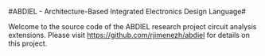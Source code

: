 #ABDIEL - Architecture-Based Integrated Electronics Design Language#

Welcome to the source code of the ABDIEL research project circuit analysis extensions.  Please visit https://github.com/rjimenezh/abdiel for details on this project.
